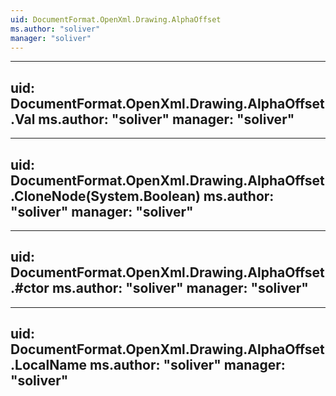```yaml
---
uid: DocumentFormat.OpenXml.Drawing.AlphaOffset
ms.author: "soliver"
manager: "soliver"
---
```


---
uid: DocumentFormat.OpenXml.Drawing.AlphaOffset.Val
ms.author: "soliver"
manager: "soliver"
---

---
uid: DocumentFormat.OpenXml.Drawing.AlphaOffset.CloneNode(System.Boolean)
ms.author: "soliver"
manager: "soliver"
---

---
uid: DocumentFormat.OpenXml.Drawing.AlphaOffset.#ctor
ms.author: "soliver"
manager: "soliver"
---

---
uid: DocumentFormat.OpenXml.Drawing.AlphaOffset.LocalName
ms.author: "soliver"
manager: "soliver"
---
